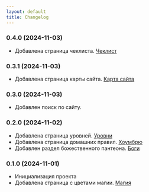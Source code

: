 ```yaml
---
layout: default
title: Changelog
---
```


### 0.4.0 (2024-11-03)
- Добавлена страница чеклиста. <a href="{{ '/data/checklist/' | relative_url }}">Чеклист</a>

### 0.3.1 (2024-11-03)
- Добавлена страница карты сайта. <a href="{{ '/sitemap/' | relative_url }}">Карта сайта</a>

### 0.3.0 (2024-11-03)
- Добавлен поиск по сайту.

### 0.2.0 (2024-11-02)
- Добавлена страница уровней. <a href="{{ '/data/levels/' | relative_url }}">Уровни</a>
- Добавлена страница домашних правил. <a href="{{ '/data/homebrew/' | relative_url }}">Хоумбрю</a>
- Добавлен раздел божественного пантеона. <a href="{{ '/data/gods/' | relative_url }}">Боги</a>

### 0.1.0 (2024-11-01)
- Инициализация проекта
- Добавлена страница с цветами магии. <a href="{{ '/data/magic/' | relative_url }}">Магия</a>